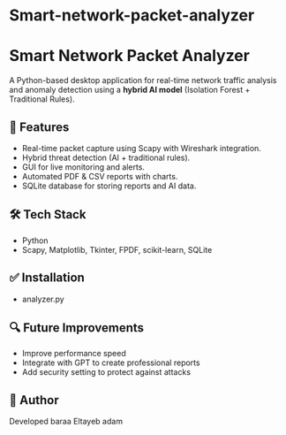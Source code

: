 # Smart-network-packet-analyzer
# Smart Network Packet Analyzer  
A Python-based desktop application for real-time network traffic analysis and anomaly detection using a **hybrid AI model** (Isolation Forest + Traditional Rules).

## 🚀 Features  
- Real-time packet capture using Scapy with Wireshark integration.  
- Hybrid threat detection (AI + traditional rules).  
- GUI for live monitoring and alerts.  
- Automated PDF & CSV reports with charts.  
- SQLite database for storing reports and AI data.  

## 🛠 Tech Stack  
- Python  
- Scapy, Matplotlib, Tkinter, FPDF, scikit-learn, SQLite  

## ✅ Installation  
- analyzer.py




## 🔍 Future Improvements  
-  Improve performance speed
-  Integrate with GPT to create professional reports 
-  Add security setting to protect against attacks

## 👤 Author  
Developed baraa Eltayeb adam 
